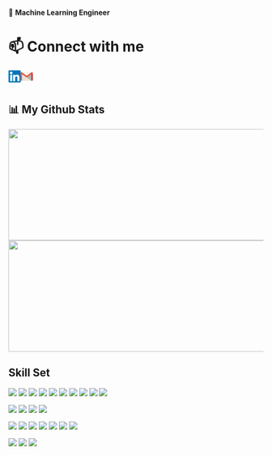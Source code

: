 🔭 **Machine Learning Engineer**

<div> 
   <h1> 📫 Connect with me </h1>
   <a href="https://www.linkedin.com/in/amrambouskila">
    <img align="left" alt="Amram Bouskila | Linkedin" width="24px" src="https://github.com/amrambouskila/amrambouskila/blob/main/Linkedin.svg" />
  </a>
   <a href="amrambouskila@gmail.com">
    <img align="left" alt="Amram Bouskila | Gmail" width="24px" src="https://github.com/amrambouskila/amrambouskila/blob/main/gmail.svg" />
  </a>
   <br></br>
</div>


## 📊 My Github Stats

<img align="center" src="https://github-readme-stats.vercel.app/api/top-langs/?username=amrambouskila" width="820" height="220"/>

<img align="center" src = "https://github-readme-stats.vercel.app/api?username=amrambouskila&theme=algolia&show_icons=true" width = "820" height ="220"/>

## Skill Set

![](https://img.shields.io/badge/Python-Python3-informational?&style=flat&logo=python&logoColor=white&color=00cccc)
![](https://img.shields.io/badge/Python-NumPy-informational?style=flat&logo=numpy&logoColor=white&color=00cccc)
![](https://img.shields.io/badge/Python-Pandas-informational?style=flat&logo=pandas&logoColor=white&color=00cccc)
![](https://img.shields.io/badge/Python-Polars-informational?style=flat&logo=pandas&logoColor=white&color=00cccc)
![](https://img.shields.io/badge/Python-SciPy-informational?style=flat&logo=python&logoColor=white&color=00cccc)
![](https://img.shields.io/badge/Python-Matplotlib-informational?style=flat&logo=python&logoColor=white&color=00cccc)
![](https://img.shields.io/badge/Python-Seaborn-informational?style=flat&logo=python&logoColor=white&color=00cccc)
![](https://img.shields.io/badge/Python-Scikit--learn-informational?style=flat&logo=scikit-learn&logoColor=white&color=00cccc)
![](https://img.shields.io/badge/Python-Keras-informational?style=flat&logo=keras&logoColor=white&color=00cccc)
![](https://img.shields.io/badge/Python-TensorFlow-informational?style=flat&logo=tensorflow&logoColor=white&color=00cccc)

![](https://img.shields.io/badge/Data-MySQL-informational?style=flat&logo=MySQL&logoColor=white&color=00cccc)
![](https://img.shields.io/badge/DataViz-Tableau-informational?style=flat&logo=tableau&logoColor=white&color=00cccc)
![](https://img.shields.io/badge/Apps-Flask-informational?style=flat&logo=flask&logoColor=white&color=00cccc)
![](https://img.shields.io/badge/Apps-Docker-informational?style=flat&logo=docker&logoColor=white&color=00cccc)

![](https://img.shields.io/badge/VCS-Git-informational?style=flat&logo=git&logoColor=white&color=00cccc)
![](https://img.shields.io/badge/IDE-PyCharm-informational?style=flat&logo=pycharm&logoColor=white&color=00cccc)
![](https://img.shields.io/badge/IDE-Jupyter--Notebook-informational?style=flat&logo=Jupyter&logoColor=white&color=00cccc)
![](https://img.shields.io/badge/Test-Pytest-informational?style=flat&logo=pytest&logoColor=white&color=00cccc)
![](https://img.shields.io/badge/Test-Unittest-informational?style=flat&logo=unittest&logoColor=white&color=00cccc)
![](https://img.shields.io/badge/CI-Circle--CI-informational?style=flat&logo=CircleCi&logoColor=white&color=00cccc)
![](https://img.shields.io/badge/Docs-Sphinx-informational?style=flat&logo=Sphinx&logoColor=white&color=00cccc)

![](https://img.shields.io/badge/AWS-S3-informational?style=flat&logo=Amazon-AWS&logoColor=white&color=00cccc)
![](https://img.shields.io/badge/AWS-Lambda-informational?style=flat&logo=Amazon-AWS&logoColor=white&color=00cccc)
![](https://img.shields.io/badge/AWS-CloudFront-informational?style=flat&logo=Amazon-AWS&logoColor=white&color=00cccc)

